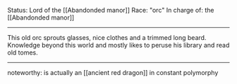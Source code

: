 Status: Lord of the [[Abandonded manor]]
Race: "orc"
In charge of: the [[Abandonded manor]]

---

This old orc sprouts glasses, nice clothes and a trimmed long beard. Knowledge beyond this world and mostly likes to peruse his library and read old tomes. 

---

noteworthy:
is actually an [[ancient red dragon]] in constant polymorphy